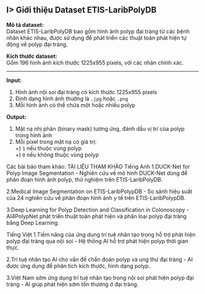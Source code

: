 ## I> Giới thiệu Dataset ETIS-LaribPolyDB

**Mô tả dataset:**  
Dataset ETIS-LaribPolyDB bao gồm hình ảnh polyp đại tràng từ các bệnh nhân khác nhau, được sử dụng để phát triển các thuật toán phát hiện tự động về polyp đại tràng.

**Kích thước dataset:**  
Gồm 196 hình ảnh kích thước 1225x955 pixels, với các nhãn chính xác.

---

**Input:**
1. Hình ảnh nội soi đại tràng có kích thước 1225x955 pixels  
2. Định dạng hình ảnh thường là `.jpg` hoặc `.png`  
3. Mỗi hình ảnh có thể chứa một hoặc nhiều polyp  

**Output:**
1. Mặt nạ nhị phân (binary mask) tương ứng, đánh dấu vị trí của polyp trong hình ảnh  
2. Mỗi pixel trong mặt nạ có giá trị:  
   +) `1` nếu thuộc vùng polyp  
   +) `0` nếu không thuộc vùng polyp

Các bài báo tham khảo:
TÀI LIỆU THAM KHẢO
Tiếng Anh
1.DUCK-Net for Polyp Image Segmentation - Nghiên cứu về mô hình DUCK-Net dùng để phân đoạn hình ảnh polyp, thử nghiệm trên ETIS-LaribPolyDB.

2.Medical Image Segmentation on ETIS-LaribPolypDB - So sánh hiệu suất của 24 nghiên cứu về phân đoạn hình ảnh y tế trên ETIS-LaribPolypDB.

3.Deep Learning for Polyp Detection and Classification in Colonoscopy - AI4PolypNet phát triển thuật toán phát hiện và phân loại polyp đại tràng bằng Deep Learning.

Tiếng Việt
1.Tiềm năng của ứng dụng trí tuệ nhân tạo trong hỗ trợ phát hiện polyp đại tràng qua nội soi - Hệ thống AI hỗ trợ phát hiện polyp thời gian thực.

2.Trí tuệ nhân tạo AI cho vấn đề chẩn đoán polyp và ung thư đại tràng - AI được ứng dụng để phân tích kích thước, hình dạng polyp.

3.Việt Nam sớm ứng dụng trí tuệ nhân tạo trong nội soi phát hiện polyp đại tràng - AI giúp phát hiện sớm tổn thương ở đại tràng.

